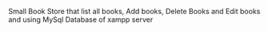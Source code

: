 Small Book Store that list all books, Add books, Delete Books and Edit books
and using MySql Database of xampp server
